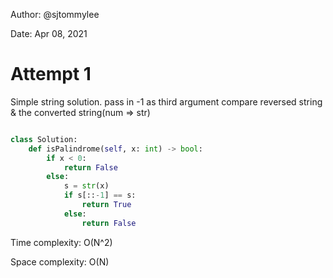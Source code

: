 Author: @sjtommylee

Date: Apr 08, 2021

# Attempt 1

Simple string solution.
pass in -1 as third argument
compare reversed string & the converted string(num => str)

```python

class Solution:
    def isPalindrome(self, x: int) -> bool:
        if x < 0:
            return False
        else:
            s = str(x)
            if s[::-1] == s:
                return True
            else:
                return False


```

Time complexity: O(N^2)

Space complexity: O(N)
